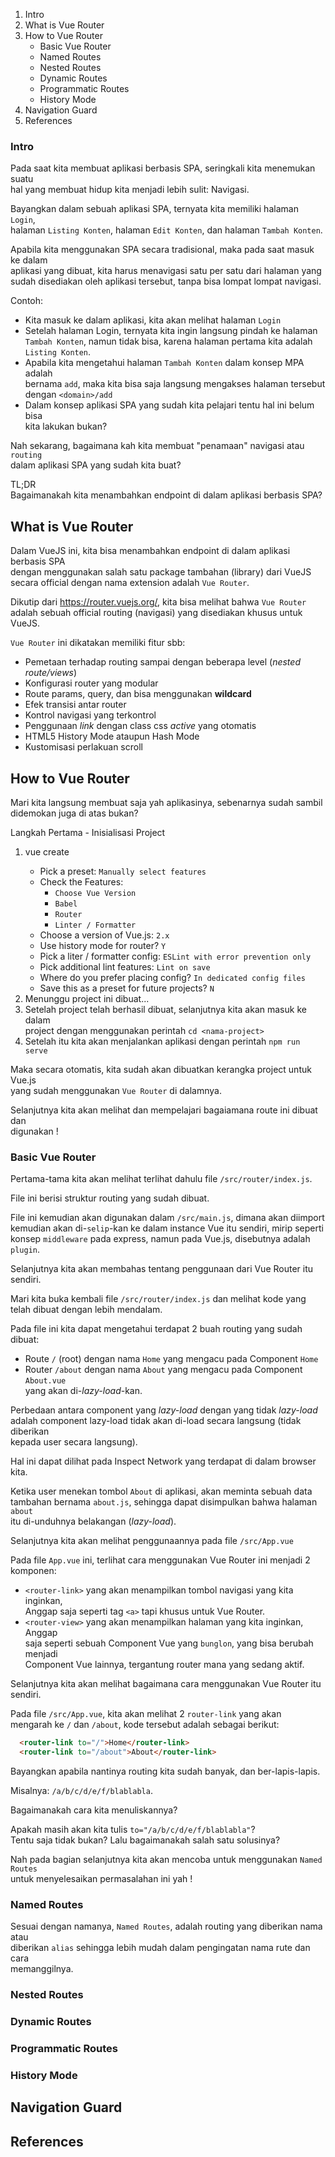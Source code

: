 1. Intro
1. What is Vue Router
1. How to Vue Router
    - Basic Vue Router
    - Named Routes
    - Nested Routes
    - Dynamic Routes
    - Programmatic Routes
    - History Mode
1. Navigation Guard
1. References

### Intro
Pada saat kita membuat aplikasi berbasis SPA, seringkali kita menemukan suatu  
hal yang membuat hidup kita menjadi lebih sulit: Navigasi.

Bayangkan dalam sebuah aplikasi SPA, ternyata kita memiliki halaman `Login`,  
halaman `Listing Konten`, halaman `Edit Konten`, dan halaman `Tambah Konten`.  

Apabila kita menggunakan SPA secara tradisional, maka pada saat masuk ke dalam  
aplikasi yang dibuat, kita harus menavigasi satu per satu dari halaman yang  
sudah disediakan oleh aplikasi tersebut, tanpa bisa lompat lompat navigasi.

Contoh:  
- Kita masuk ke dalam aplikasi, kita akan melihat halaman `Login`
- Setelah halaman Login, ternyata kita ingin langsung pindah ke halaman   
  `Tambah Konten`, namun tidak bisa, karena halaman pertama kita adalah  
  `Listing Konten`.
- Apabila kita mengetahui halaman `Tambah Konten` dalam konsep MPA adalah   
  bernama `add`, maka kita bisa saja langsung mengakses halaman tersebut  
  dengan `<domain>/add`
- Dalam konsep aplikasi SPA yang sudah kita pelajari tentu hal ini belum bisa  
  kita lakukan bukan?

Nah sekarang, bagaimana kah kita membuat "penamaan" navigasi atau `routing`  
dalam aplikasi SPA yang sudah kita buat?

TL;DR  
Bagaimanakah kita menambahkan endpoint di dalam aplikasi berbasis SPA?

## What is Vue Router
Dalam VueJS ini, kita bisa menambahkan endpoint di dalam aplikasi berbasis SPA  
dengan menggunakan salah satu package tambahan (library) dari VueJS  
secara official dengan nama extension adalah `Vue Router`.

Dikutip dari https://router.vuejs.org/, kita bisa melihat bahwa `Vue Router`  
adalah sebuah official routing (navigasi) yang disediakan khusus untuk VueJS.

`Vue Router` ini dikatakan memiliki fitur sbb:
- Pemetaan terhadap routing sampai dengan beberapa level (*nested route/views*)
- Konfigurasi router yang modular
- Route params, query, dan bisa menggunakan **wildcard**
- Efek transisi antar router
- Kontrol navigasi yang terkontrol
- Penggunaan *link* dengan class css *active* yang otomatis
- HTML5 History Mode ataupun Hash Mode
- Kustomisasi perlakuan scroll

## How to Vue Router
Mari kita langsung membuat saja yah aplikasinya, sebenarnya sudah sambil 
didemokan juga di atas bukan?

Langkah Pertama - Inisialisasi Project
1. vue create <nama-project>
    - Pick a preset: `Manually select features`
    - Check the Features: 
        - `Choose Vue Version`
        - `Babel`
        - `Router`
        - `Linter / Formatter`
    - Choose a version of Vue.js: `2.x`
    - Use history mode for router? `Y`
    - Pick a liter / formatter config: `ESLint with error prevention only`
    - Pick additional lint features: `Lint on save`
    - Where do you prefer placing config? `In dedicated config files`
    - Save this as a preset for future projects? `N`
1. Menunggu project ini dibuat...
1. Setelah project telah berhasil dibuat, selanjutnya kita akan masuk ke dalam  
   project dengan menggunakan perintah `cd <nama-project>`
1. Setelah itu kita akan menjalankan aplikasi dengan perintah `npm run serve`

Maka secara otomatis, kita sudah akan dibuatkan kerangka project untuk Vue.js  
yang sudah menggunakan `Vue Router` di dalamnya.

Selanjutnya kita akan melihat dan mempelajari bagaiamana route ini dibuat dan  
digunakan !

### Basic Vue Router
Pertama-tama kita akan melihat terlihat dahulu file `/src/router/index.js`.

File ini berisi struktur routing yang sudah dibuat.

File ini kemudian akan digunakan dalam `/src/main.js`, dimana akan diimport  
kemudian akan di-`selip`-kan ke dalam instance Vue itu sendiri, mirip seperti  
konsep `middleware` pada express, namun pada Vue.js, disebutnya adalah `plugin`.

Selanjutnya kita akan membahas tentang penggunaan dari Vue Router itu sendiri.

Mari kita buka kembali file `/src/router/index.js` dan melihat kode yang   
telah dibuat dengan lebih mendalam.

Pada file ini kita dapat mengetahui terdapat 2 buah routing yang sudah dibuat:
- Route `/` (root) dengan nama `Home` yang mengacu pada Component `Home`
- Router `/about` dengan nama `About` yang mengacu pada Component `About.vue`  
  yang akan di-*lazy-load*-kan.

Perbedaan antara component yang *lazy-load* dengan yang tidak *lazy-load*  
adalah component lazy-load tidak akan di-load secara langsung (tidak diberikan  
kepada user secara langsung).

Hal ini dapat dilihat pada Inspect Network yang terdapat di dalam browser kita.

Ketika user menekan tombol `About` di aplikasi, akan meminta sebuah data   
tambahan bernama `about.js`, sehingga dapat disimpulkan bahwa halaman `about`  
itu di-unduhnya belakangan (*lazy-load*).

Selanjutnya kita akan melihat penggunaannya pada file `/src/App.vue`

Pada file `App.vue` ini, terlihat cara menggunakan Vue Router ini menjadi 2  
komponen:
- `<router-link>` yang akan menampilkan tombol navigasi yang kita inginkan,  
  Anggap saja seperti tag `<a>` tapi khusus untuk Vue Router.
- `<router-view>` yang akan menampilkan halaman yang kita inginkan, Anggap   
  saja seperti sebuah Component Vue yang `bunglon`, yang bisa berubah menjadi  
  Component Vue lainnya, tergantung router mana yang sedang aktif.

Selanjutnya kita akan melihat bagaimana cara menggunakan Vue Router itu sendiri.

Pada file `/src/App.vue`, kita akan melihat 2 `router-link` yang akan  
mengarah ke `/` dan `/about`, kode tersebut adalah sebagai berikut:

```html
  <router-link to="/">Home</router-link>
  <router-link to="/about">About</router-link>
```

Bayangkan apabila nantinya routing kita sudah banyak, dan ber-lapis-lapis.

Misalnya: `/a/b/c/d/e/f/blablabla`. 

Bagaimanakah cara kita menuliskannya? 

Apakah masih akan kita tulis `to="/a/b/c/d/e/f/blablabla"`?   
Tentu saja tidak bukan? Lalu bagaimanakah salah satu solusinya?

Nah pada bagian selanjutnya kita akan mencoba untuk menggunakan `Named Routes`  
untuk menyelesaikan permasalahan ini yah !

### Named Routes
Sesuai dengan namanya, `Named Routes`, adalah routing yang diberikan nama atau  
diberikan `alias` sehingga lebih mudah dalam pengingatan nama rute dan cara  
memanggilnya.

### Nested Routes

### Dynamic Routes

### Programmatic Routes

### History Mode

## Navigation Guard

## References